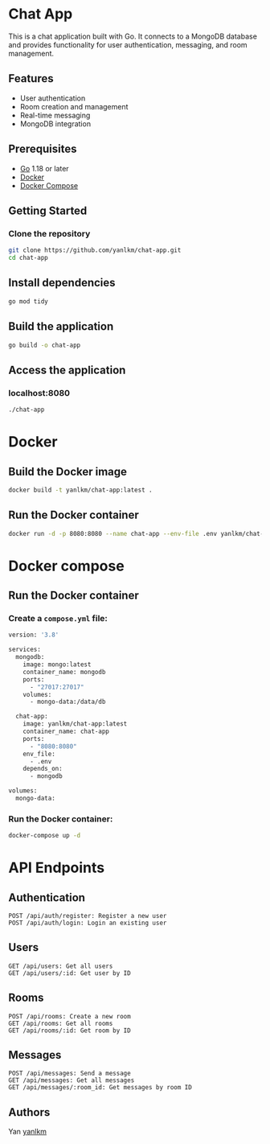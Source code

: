 # Chat App

This is a chat application built with Go. It connects to a MongoDB database and provides functionality for user authentication, messaging, and room management.

## Features

- User authentication
- Room creation and management
- Real-time messaging
- MongoDB integration

## Prerequisites

- [Go](https://golang.org/dl/) 1.18 or later
- [Docker](https://www.docker.com/products/docker-desktop)
- [Docker Compose](https://docs.docker.com/compose/install/)

## Getting Started

### Clone the repository

```sh
git clone https://github.com/yanlkm/chat-app.git
cd chat-app
``` 

## Install dependencies

```sh
go mod tidy
```

## Build the application

```sh
go build -o chat-app
```
## Access the application
### localhost:8080
```sh
./chat-app
```

# Docker

## Build the Docker image

```sh
docker build -t yanlkm/chat-app:latest .
```
## Run the Docker container

```sh
docker run -d -p 8080:8080 --name chat-app --env-file .env yanlkm/chat-app:latest
```

# Docker compose

## Run the Docker container

###  Create a `compose.yml` file:

```sh
version: '3.8'

services:
  mongodb:
    image: mongo:latest
    container_name: mongodb
    ports:
      - "27017:27017"
    volumes:
      - mongo-data:/data/db

  chat-app:
    image: yanlkm/chat-app:latest
    container_name: chat-app
    ports:
      - "8080:8080"
    env_file:
      - .env
    depends_on:
      - mongodb

volumes:
  mongo-data:
```

### Run the Docker container:

```sh
docker-compose up -d
```
# API Endpoints
## Authentication

    POST /api/auth/register: Register a new user
    POST /api/auth/login: Login an existing user

## Users

    GET /api/users: Get all users
    GET /api/users/:id: Get user by ID

## Rooms

    POST /api/rooms: Create a new room
    GET /api/rooms: Get all rooms
    GET /api/rooms/:id: Get room by ID

## Messages

    POST /api/messages: Send a message
    GET /api/messages: Get all messages
    GET /api/messages/:room_id: Get messages by room ID
## Authors

 Yan [yanlkm](https://github.com/yanlkm)